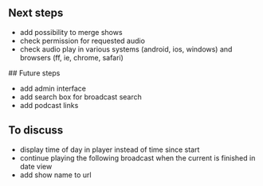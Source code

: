 ## Next steps

* add possibility to merge shows
* check permission for requested audio
* check audio play in various systems (android, ios, windows) and browsers (ff, ie, chrome, safari)

## Future steps

* add admin interface
* add search box for broadcast search
* add podcast links

## To discuss

* display time of day in player instead of time since start
* continue playing the following broadcast when the current is finished in date view
* add show name to url
